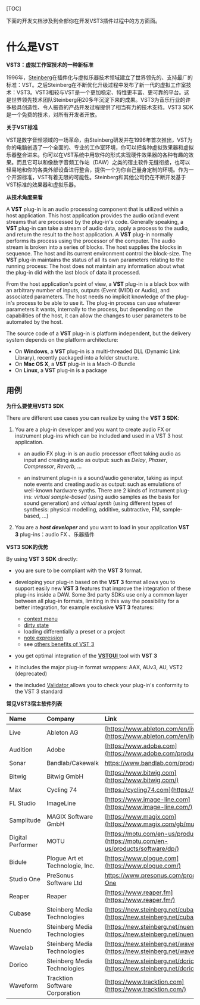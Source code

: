 [TOC]

下面的开发文档涉及到全部你在开发VST3插件过程中的方方面面。



# 什么是VST



**VST3：虚拟工作室技术的一种新标准**

1996年，[Steinberg](https://www.steinberg.net/)在插件化与虚拟乐器技术领域建立了世界领先的、支持最广的标准：VST。之后Steinberg在不断优化升级过程中发布了新一代的虚拟工作室技术：VST3。VST3相较与VST是一个更加稳定、特性更丰富、更可靠的平台。这是世界领先技术团队Steinberg用20多年沉淀下来的成果。VST3为音乐行业的许多极具创造性、令人振奋的产品开发过程提供了相当有力的技术支持。VST3 SDK是一个免费的技术，对所有开发者开放。



**关于VST标准**

VST是数字音频领域的一场革命，由Steinberg研发并在1996年首次推出，VST为你的电脑创造了一个全面的、专业的工作室环境，你可以把各种虚拟效果器和虚拟乐器整合进来。你可以在VST系统中用软件的形式实现硬件效果器的各种有趣的效果。而且它可以和像数字音频工作站（DAW）之类的宿主软件无缝衔接，也可以轻易地和你的各类外部设备进行整合，提供一个为你自己量身定制的环境。作为一个开源标准，VST有着无限的可能性。Steinberg和其他公司仍在不断开发基于VST标准的效果器和虚拟乐器。



**从技术角度来看**

A **VST** plug-in is an audio processing component that is utilized within a host application. This host application provides the audio or/and event streams that are processed by the plug-in's code. Generally speaking, a **VST** plug-in can take a stream of audio data, apply a process to the audio, and return the result to the host application. A **VST** plug-in normally performs its process using the processor of the computer. The audio stream is broken into a series of blocks. The host supplies the blocks in sequence. The host and its current environment control the block-size. The **VST** plug-in maintains the status of all its own parameters relating to the running process: The host does not maintain any information about what the plug-in did with the last block of data it processed.

From the host application's point of view, a **VST** plug-in is a black box with an arbitrary number of inputs, outputs (Event (MIDI) or Audio), and associated parameters. The host needs no implicit knowledge of the plug-in's process to be able to use it. The plug-in process can use whatever parameters it wants, internally to the process, but depending on the capabilities of the host, it can allow the changes to user parameters to be automated by the host.

The source code of a **VST** plug-in is platform independent, but the delivery system depends on the platform architecture:

- On **Windows**, a **VST** plug-in is a multi-threaded DLL (Dynamic Link Library), recently packaged into a folder structure.
- On **Mac OS X**, a **VST** plug-in is a Mach-O Bundle
- On **Linux**, a **VST** plug-in is a package



## 用例

**为什么要使用VST3 SDK**

There are different use cases you can realize by using the **VST 3 SDK**:

1. You are a plug-in developer and you want to create audio FX or instrument plug-ins which can be included and used in a VST 3 host application.

   - an audio FX plug-in is an audio processor effect taking audio as input and creating audio as output: such as *Delay*, *Phaser*, *Compressor*, *Reverb,* *…*

   - an instrument plug-in is a sound/audio generator, taking as input note events and creating audio as output: such as emulations of well-known hardware synths. There are 2 kinds of instrument plug-ins: *virtual sample-based* (using audio samples as the basis for sound generation) and *virtual synth* (using different types of synthesis: physical modelling, additive, subtractive, FM, sample-based, …)

2. You are a ***host developer*** and you want to load in your application **VST 3** plug-ins：audio FX 、乐器插件



**VST3 SDK的优势**

By using **VST 3 SDK** directly:

- you are sure to be compliant with the **VST 3** format.
- developing your plug-in based on the **VST 3** format allows you to support easily new **VST 3** features that improve the integration of these plug-ins inside a DAW. Some 3rd party SDKs use only a common layer between all plug-in formats, limiting in this way the possibility for a better integration, for example exclusive **VST 3** features:
  - [context menu](https://developer.steinberg.help/display/VST/[3.5.0]+Context+Menu+Support)
  - [dirty state](https://developer.steinberg.help/display/VST/[3.1.0]+UI+Group+Editing%2C+Dirty+State+and+Open+Editor+Request+Support)
  - loading differentially a preset or a project
  - [note expression](https://developer.steinberg.help/display/VST/[3.5.0]+Note+Expression+Support)
  - see [others benefits of VST 3](https://developer.steinberg.help/display/VST/Main+benefits+of+VST+3)

- you get optimal integration of the [**VSTGUI** ](https://developer.steinberg.help/display/VST/Use+cases#Usecases-Vstgui)tool with **VST 3**
- it includes the major plug-in format wrappers:  AAX, AUv3, AU, VST2 (deprecated)
- the included [Validator ](https://developer.steinberg.help/display/VST/Use+cases#Usecases-validator)allows you to check your plug-in's conformity to the VST 3 standard



**常见VST3宿主软件列表**

| Name              | Company                         | Link                                                         |
| :---------------- | :------------------------------ | :----------------------------------------------------------- |
| Live              | Ableton AG                      | [https://www.ableton.com/en/live](https://www.ableton.com/en/live/) |
| Audition          | Adobe                           | [https://www.adobe.com](https://www.adobe.com/products/audition.html) |
| Sonar             | Bandlab/Cakewalk                | <https://www.bandlab.com/products/cakewalk>                  |
| Bitwig            | Bitwig GmbH                     | [https://www.bitwig.com](https://www.bitwig.com/)            |
| Max               | Cycling 74                      | [https://cycling74.com](https://cycling74.com/)              |
| FL Studio         | ImageLine                       | [https://www.image-line.com](https://www.image-line.com/)    |
| Samplitude        | MAGIX Software GmbH             | [https://www.magix.com](https://www.magix.com/gb/music/samplitude/) |
| Digital Performer | MOTU                            | [https://motu.com/en-us/products/software/dp](https://motu.com/en-us/products/software/dp/) |
| Bidule            | Plogue Art et Technologie, Inc. | [https://www.plogue.com](https://www.plogue.com/)            |
| Studio One        | PreSonus Software Ltd           | <https://www.presonus.com/products/Studio-One>               |
| Reaper            | Reaper                          | [https://www.reaper.fm](https://www.reaper.fm/)              |
| Cubase            | Steinberg Media Technologies    | [https://new.steinberg.net/cubase](https://new.steinberg.net/cubase/) |
| Nuendo            | Steinberg Media Technologies    | [https://new.steinberg.net/nuendo](https://new.steinberg.net/nuendo/) |
| Wavelab           | Steinberg Media Technologies    | [https://new.steinberg.net/wavelab](https://new.steinberg.net/wavelab/) |
| Dorico            | Steinberg Media Technologies    | [https://new.steinberg.net/dorico](https://new.steinberg.net/dorico/) |
| Waveform          | Tracktion Software Corporation  | [https://www.tracktion.com](https://www.tracktion.com/)      |
